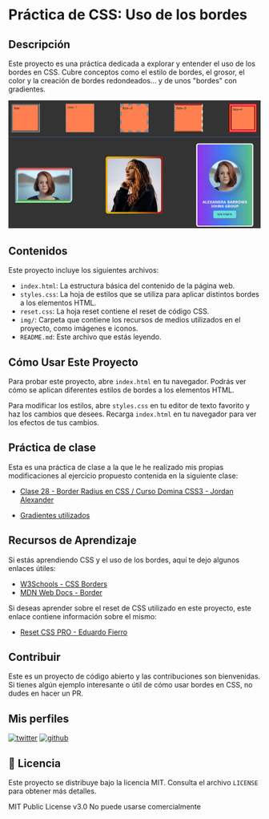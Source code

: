 # Práctica de CSS: Uso de los bordes

## Descripción

Este proyecto es una práctica dedicada a explorar y entender el uso de los bordes en CSS. Cubre conceptos como el estilo de bordes, el grosor, el color y la creación de bordes redondeados... y de unos "bordes" con gradientes.

![Ejemplo de Uso de los bordes](/img/border-example.png)

## Contenidos

Este proyecto incluye los siguientes archivos:

- `index.html`: La estructura básica del contenido de la página web.
- `styles.css`: La hoja de estilos que se utiliza para aplicar distintos bordes a los elementos HTML.
- `reset.css`: La hoja reset contiene el reset de código CSS.
- `img/`: Carpeta que contiene los recursos de medios utilizados en el proyecto, como imágenes e iconos.
- `README.md`: Este archivo que estás leyendo.

## Cómo Usar Este Proyecto

Para probar este proyecto, abre `index.html` en tu navegador. Podrás ver cómo se aplican diferentes estilos de bordes a los elementos HTML.

Para modificar los estilos, abre `styles.css` en tu editor de texto favorito y haz los cambios que desees. Recarga `index.html` en tu navegador para ver los efectos de tus cambios.

## Práctica de clase

Esta es una práctica de clase a la que le he realizado mis propias modificaciones al ejercicio propuesto contenida en la siguiente clase:

- [Clase 28 - Border Radius en CSS / Curso Domina CSS3 - Jordan Alexander](https://www.udemy.com/course/css3-curso-completo/learn/lecture/23601044#overview)

- [Gradientes utilizados](https://hypercolor.dev/#gradients)

## Recursos de Aprendizaje

Si estás aprendiendo CSS y el uso de los bordes, aquí te dejo algunos enlaces útiles:

- [W3Schools - CSS Borders](https://www.w3schools.com/css/css_border.asp)
- [MDN Web Docs - Border](https://developer.mozilla.org/en-US/docs/Web/CSS/border)

Si deseas aprender sobre el reset de CSS utilizado en este proyecto, este enlace contiene información sobre el mismo:

- [Reset CSS PRO - Eduardo Fierro](https://github.com/eduardofierropro/Reset-CSS)

## Contribuir

Este es un proyecto de código abierto y las contribuciones son bienvenidas. Si tienes algún ejemplo interesante o útil de cómo usar bordes en CSS, no dudes en hacer un PR.

## Mis perfiles

[![twitter](https://img.shields.io/static/v1?label=&message=twitter&color=1DA1F2&logo=twitter&logoColor=white&style=for-the-badge)](https://twitter.com/marlonDevSV)
[![github](https://img.shields.io/static/v1?label=&message=github&color=171515&logo=github&logoColor=white&style=for-the-badge)](https://github.com/marlonmelara)

## 📄 Licencia

Este proyecto se distribuye bajo la licencia MIT. Consulta el archivo `LICENSE` para obtener más detalles.

MIT Public License v3.0
No puede usarse comercialmente
